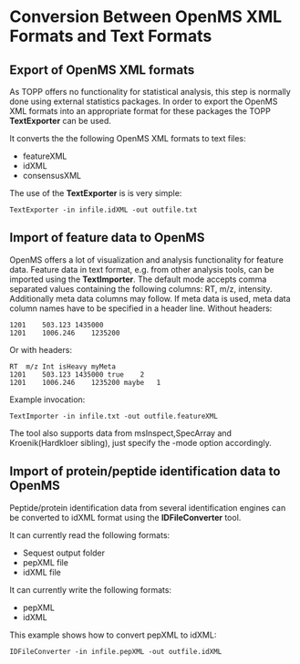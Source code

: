 Conversion Between OpenMS XML Formats and Text Formats
=====================================================

## Export of OpenMS XML formats

As TOPP offers no functionality for statistical analysis, this step is normally done using external statistics packages.
In order to export the OpenMS XML formats into an appropriate format for these packages the TOPP **TextExporter** can be
used.

It converts the the following OpenMS XML formats to text files:

- featureXML
- idXML
- consensusXML

The use of the **TextExporter** is is very simple:

`TextExporter -in infile.idXML -out outfile.txt`

## Import of feature data to OpenMS

OpenMS offers a lot of visualization and analysis functionality for feature data.
Feature data in text format, e.g. from other analysis tools, can be imported using the **TextImporter**. The default
mode accepts comma separated values containing the following columns: RT, m/z, intensity. Additionally meta data
columns may follow. If meta data is used, meta data column names have to be specified in a header line. Without headers:

```
1201	503.123	1435000
1201	1006.246	1235200
```

Or with headers:

```
RT	m/z	Int	isHeavy	myMeta
1201	503.123	1435000	true	2
1201	1006.246	1235200	maybe	1
```

Example invocation:

`TextImporter -in infile.txt -out outfile.featureXML`

The tool also supports data from msInspect,SpecArray and Kroenik(Hardkloer sibling), just specify the -mode option
accordingly.

## Import of protein/peptide identification data to OpenMS

Peptide/protein identification data from several identification engines can be converted to idXML format using the
**IDFileConverter** tool.

It can currently read the following formats:
- Sequest output folder
- pepXML file
- idXML file

It can currently write the following formats:

- pepXML
- idXML

This example shows how to convert pepXML to idXML:

`IDFileConverter -in infile.pepXML -out outfile.idXML`
